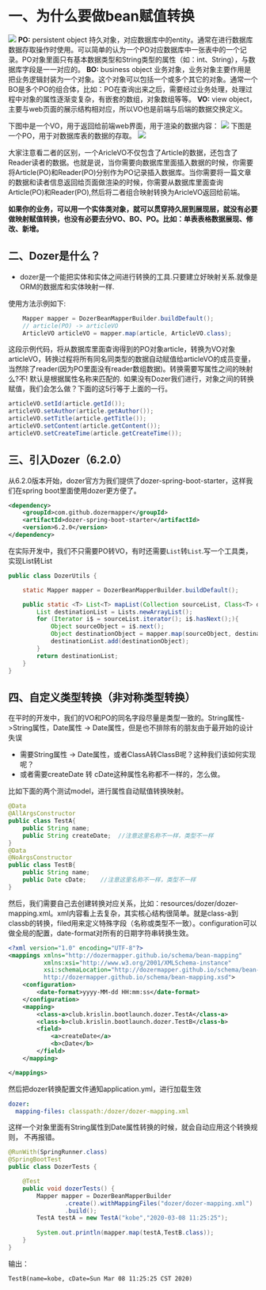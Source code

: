 # 一、为什么要做bean赋值转换

![](https://cdn.jsdelivr.net/gh/krislinzhao/IMGcloud/img/20200422161747.png)
**PO:** persistent object 持久对象，对应数据库中的entity。通常在进行数据库数据存取操作时使用。可以简单的认为一个PO对应数据库中一张表中的一个记录。PO对象里面只有基本数据类型和String类型的属性（如：int、String），与数据库字段是一一对应的。
**BO:** business object 业务对象，业务对象主要作用是把业务逻辑封装为一个对象。这个对象可以包括一个或多个其它的对象。通常一个BO是多个PO的组合体，比如：PO在查询出来之后，需要经过业务处理，处理过程中对象的属性逐渐变复杂，有嵌套的数组，对象数组等等。
**VO:** view object，主要与web页面的展示结构相对应，所以VO也是前端与后端的数据交换定义。

下图中是一个VO，用于返回给前端web界面，用于渲染的数据内容：
![](https://cdn.jsdelivr.net/gh/krislinzhao/IMGcloud/img/20200422162011.png)
下图是一个PO，用于对数据库表的数据的存取。
![](https://cdn.jsdelivr.net/gh/krislinzhao/IMGcloud/img/20200422162053.png)

大家注意看二者的区别，一个AricleVO不仅包含了Article的数据，还包含了Reader读者的数据。也就是说，当你需要向数据库里面插入数据的时候，你需要将Article(PO)和Reader(PO)分别作为PO记录插入数据库。当你需要将一篇文章的数据和读者信息返回给页面做渲染的时候，你需要从数据库里面查询Article(PO)和Reader(PO),然后将二者组合映射转换为AricleVO返回给前端。

**如果你的业务，可以用一个实体类对象，就可以贯穿持久层到展现层，就没有必要做映射赋值转换，也没有必要去分VO、BO、PO。比如：单表表格数据展现、修改、新增。**

## 二、Dozer是什么？

- dozer是一个能把实体和实体之间进行转换的工具.只要建立好映射关系.就像是ORM的数据库和实体映射一样.

使用方法示例如下:

```java
    Mapper mapper = DozerBeanMapperBuilder.buildDefault();
    // article(PO) -> articleVO
    ArticleVO articleVO = mapper.map(article, ArticleVO.class);
```

这段示例代码，将从数据库里面查询得到的PO对象article，转换为VO对象articleVO，转换过程将所有同名同类型的数据自动赋值给articleVO的成员变量，当然除了reader(因为PO里面没有reader数组数据)。转换需要写属性之间的映射么?不! 默认是根据属性名称来匹配的.
如果没有Dozer我们进行，对象之间的转换赋值，我们会怎么做？下面的这5行等于上面的一行。

```java
articleVO.setId(article.getId());
articleVO.setAuthor(article.getAuthor());
articleVO.setTitle(article.getTitle());
articleVO.setContent(article.getContent());
articleVO.setCreateTime(article.getCreateTime());
```

## 三、引入Dozer（6.2.0）

从6.2.0版本开始，dozer官方为我们提供了dozer-spring-boot-starter，这样我们在spring boot里面使用dozer更方便了。

```xml
<dependency>
    <groupId>com.github.dozermapper</groupId>
    <artifactId>dozer-spring-boot-starter</artifactId>
    <version>6.2.0</version>
</dependency>
```

在实际开发中，我们不只需要PO转VO，有时还需要`List`转`List`.写一个工具类，实现List转List

```java
public class DozerUtils {

    static Mapper mapper = DozerBeanMapperBuilder.buildDefault();

    public static <T> List<T> mapList(Collection sourceList, Class<T> destinationClass){
        List destinationList = Lists.newArrayList();
        for (Iterator i$ = sourceList.iterator(); i$.hasNext();){
            Object sourceObject = i$.next();
            Object destinationObject = mapper.map(sourceObject, destinationClass);
            destinationList.add(destinationObject);
        }
        return destinationList;
    }
}
```

## 四、自定义类型转换（非对称类型转换）

在平时的开发中，我们的VO和PO的同名字段尽量是类型一致的。String属性->String属性，Date属性 -> Date属性，但是也不排除有的朋友由于最开始的设计失误

- 需要String属性 -> Date属性，或者ClassA转ClassB呢？这种我们该如何实现呢？
- 或者需要createDate 转 cDate这种属性名称都不一样的，怎么做。

比如下面的两个测试model，进行属性自动赋值转换映射。

```java
@Data
@AllArgsConstructor
public class TestA{
    public String name;
    public String createDate;  //注意这里名称不一样，类型不一样
}
@Data
@NoArgsConstructor
public class TestB{
    public String name;
    public Date cDate;    //注意这里名称不一样，类型不一样
}
```

然后，我们需要自己去创建转换对应关系，比如：resources/dozer/dozer-mapping.xml。xml内容看上去复杂，其实核心结构很简单。就是class-a到classb的转换，filed用来定义特殊字段（名称或类型不一致）。configuration可以做全局的配置，date-format对所有的日期字符串转换生效。

```xml
<?xml version="1.0" encoding="UTF-8"?>
<mappings xmlns="http://dozermapper.github.io/schema/bean-mapping"
          xmlns:xsi="http://www.w3.org/2001/XMLSchema-instance"
          xsi:schemaLocation="http://dozermapper.github.io/schema/bean-mapping
          http://dozermapper.github.io/schema/bean-mapping.xsd">
    <configuration>
        <date-format>yyyy-MM-dd HH:mm:ss</date-format>
    </configuration>
    <mapping>
        <class-a>club.krislin.bootlaunch.dozer.TestA</class-a>
        <class-b>club.krislin.bootlaunch.dozer.TestB</class-b>
        <field>
            <a>createDate</a>
            <b>cDate</b>
        </field>
    </mapping>

</mappings>
```

然后把dozer转换配置文件通知application.yml，进行加载生效

```yaml
dozer:
  mapping-files: classpath:/dozer/dozer-mapping.xml
```

这样一个对象里面有String属性到Date属性转换的时候，就会自动应用这个转换规则， 不再报错。

```java
@RunWith(SpringRunner.class)
@SpringBootTest
public class DozerTests {

    @Test
    public void dozerTests() {
        Mapper mapper = DozerBeanMapperBuilder
                .create().withMappingFiles("dozer/dozer-mapping.xml")
                .build();
        TestA testA = new TestA("kobe","2020-03-08 11:25:25");
        
        System.out.println(mapper.map(testA,TestB.class));
    }
}
```

输出：

```
TestB(name=kobe, cDate=Sun Mar 08 11:25:25 CST 2020)
```